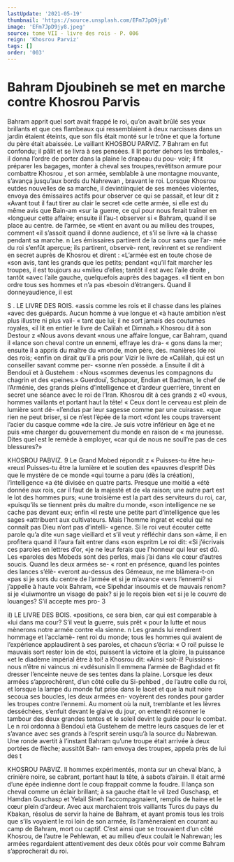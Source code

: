 ```yaml
---
lastUpdate: '2021-05-19'
thumbnail: 'https://source.unsplash.com/EFm7JpD9jy8'
image: 'EFm7JpD9jy8.jpeg'
source: tome VII - livre des rois - P. 006
reign: 'Khosrou Parviz'
tags: []
order: '003'
---
```


# Bahram Djoubineh se met en marche contre Khosrou Parvis

Bahram apprit quel sort avait frappé le roi, qu’on avait brûlé ses yeux brillants et que ces flambeaux qui ressemblaient à deux narcisses dans un jardin étaient éteints, que son fils était monté sur le trône
et que la fortune du père était abaissée. Le vaillant
KHOSBOU PARVIZ. 7 Bahram en fut confondu; il pâlit et se livra à ses pensées. Il lit porter dehors les timbales,- il donna
l’ordre de porter dans la plaine le drapeau du pou- voir; il fit préparer les bagages, monter à cheval ses troupes,revêtitson armure pour combattre Khosrou , et son armée, semblable à une montagne mouvante, s’avança jusqu’aux bords du Nahrewan , bravant le roi.
Lorsque Khosrou eutdes nouvelles de sa marche, il devintiinquiet de ses menées violentes, envoya des émissaires actifs pour observer ce qui se passait, et
leur dit z «Avant tout il faut tirer au clair le secret «de cette armée, si elle est du même avis que Bain-am «sur la guerre, ce qui pour nous ferait traîner en «longueur cette affaire; ensuite il l’au-t observer si
« Bahram, quand il se place au centre. de l’armée, se «tient en avant ou au milieu des troupes, comment «il s’assoit quand il donne audience, et s’il se livre
«à la chasse pendant sa marche. n
Les émissaires partirent de la cour sans que l’ar-
mée du roi s’enfût aperçue; ils partirent, observè-
rent, revinrent et se rendirent en secret auprès de Khosrou et dirent : «L’armée est en toute chose de
«son avis, tant les grands que les petits; pendant «qu’il fait marcher les troupes, il est toujours au «milieu d’elles; tantôt il est avec l’aile droite , tantôt
«avec l’aile gauche, quelquefois auprès des bagages.
«ll tient en bon ordre tous ses hommes et n’a pas «besoin d’étrangers. Quand il donneyaudience, il est

S . LE LIVRE DES ROIS.
«assis comme les rois et il chasse dans les plaines «avec des guépards. Aucun homme à vue longue et
«à haute ambition n’est plus illustre ni plus vail-
« tant que lui; il ne sort jamais des coutumes royales, «il lit en entier le livre de Calilah et Dimnah.»
Khosrou dit à son Destour z «Nous avons devant
«nous une affaire longue, car Bahram, quand il «lance son cheval contre un ennemi, effraye les dra- « gons dans la mer; ensuite il a appris du maître du «monde, mon père, des. manières Ide roi des rois; «enfin on dirait qu’il a pris pour Vizir le livre de «Calilah, qui est un conseiller savant comme per- «sonne n’en possède. a
Ensuite il dit à Bendouï et à Gustehem : «Nous «sommes devenus les compagnons du chagrin et des «peines.» Guerdouï, Schapour, Endian et Badman,
le chef de l’Arménie, des grands pleins d’intelligence
et d’ardeur guerrière, tinrent en secret une séance
avec le roi de l’Iran. Khosrou dit à ces grands z «0 «vous, hommes vaillants et portant haut la tête! « Ceux dont le cerveau est plein de lumière sont dé- «l’endus par leur sagesse comme par une cuirasse. «que rien ne peut briser, si ce n’est l’épée de la mort
«dont les coups traversent l’acier du casque comme
«de la cire. Je suis votre inférieur en âge et ne puis «me charger du gouvernement du monde en raison de « ma jeunesse. Dites quel est le remède à employer, «car qui de nous ne soull’re pas de ces blessures?»

KHOSROU PABVIZ. 9 Le Grand Mobed répondit z « Puisses-tu être heu-
«reuxl Puisses-tu être la lumière et le soutien des «pauvres d’esprit! Dès que le mystère de ce monde «qui tourne a paru (dès la création), l’intelligence
«a été divisée en quatre parts. Presque une moitié a
«été donnée aux rois, car il faut de la majesté et de
«la raison; une autre part est le lot des hommes purs; «une troisième est la part des serviteurs du roi, car, «puisqu’ils se tiennent près du maître du monde,
«son intelligence ne se cache pas devant eux; enfin «il reste une petite part d’intelligence que les sages «attribuent aux cultivateurs. Mais l’homme ingrat et «celui qui ne connaît pas Dieu n’ont pas d’intelli-
«gence. Si le roi veut écouter cette parole qu’a dite
«un sage vieillard et s’il veut y réfléchir dans son
«âme, il en profitera quand il l’aura fait entrer dans
«son espritm
Le roi dit: «Si j’écrivais ces paroles en lettres d’or,
«je ne leur ferais que l’honneur qui leur est dû. Les «paroles des Mobeds sont des perles, mais j’ai dans
«le cœur d’autres soucis. Quand les deux armées se-
« ront en présence, quand les pointes des lances s’élè-
«veront au-dessus des Gémeaux, ne me blâmera-t-on «pas si je sors du centre de l’armée et si je m’avance
«vers l’ennemi? si j’appelle à haute voix Bahram,
«ce Sipehdar insoumis et de mauvais renom? si je «luiwmontre un visage de paix? si je le reçois bien «et si je le couvre de louanges? S’il accepte mes pro-
3

il) LE LIVRE DES BOIS.
«positions, ce sera bien, car qui est comparable à «lui dans ma cour? S’il veut la guerre, suis prêt
« pour la lutte et nous mènerons notre armée contre «la sienne. n
Les grands lui rendirent hommage et l’acclamè-
rent roi du monde; tous les hommes qui avaient de l’expérience applaudirent à ses paroles, et chacun
s’écria: « O roi! puisse le mauvais sort rester loin de
«toi, puissent la victoire et la gloire, la puissance «et le diadème impérial être à toi! a Khosrou dit: «Ainsi soit-il! Puissions-nous n’être ni vaincus :ni «vdésunisln Il emmena l’armée de Baghdad et fit
dresser l’enceinte neuve de ses tentes dans la plaine. Lorsque les deux armées s’approchèrent, d’un côté
celle du Si-pehbed , de l’autre celle du roi, et lorsque
la lampe du monde fut prise dans le lacet et que la nuit noire secoua ses boucles, les deux armées en- voyèrent des rondes pour garder les troupes contre l’ennemi. Au moment où la nuit, tremblante et les
lèvres desséchées, s’enfuit devant le glaive du jour,
on entendit résonner le tambour des deux grandes tentes et le soleil devint le guide pour le combat. Le n roi ordonna à Bendouï età Gustehem de mettre leurs casques de Ier et s’avance avec ses grands à l’esprit
serein usqu’à la source du Nabrewan.
Une ronde avertit à l’instant Bahram qu’une troupe était arrivée à deux portées de flèche; aussitôt Bah-
ram envoya des troupes, appela près de lui des
t

KHOSROU PABVlZ. Il hommes expérimentés, monta sur un cheval blanc,
à crinière noire, se cabrant, portant haut la tête, à sabots d’airain. Il était armé d’une épée indienne
dont le coup frappait comme la foudre. Il lança son cheval comme un éclair brillant; à sa gauche était
le vil Ized Guschasp, et Hamdan Guschasp et Yelail Sineh l’accompagnaient, remplis de haine et le cœur plein d’ardeur. Avec aux marchaient trois vaillants Turcs du pays du Kbakan, résolus de servir la haine de Bahram, et ayant promis tous les trois que s’ils voyaient le roi loin de son armée, ils l’amèneraient
en courant au camp de Bahram, mort ou captif. C’est ainsi que se trouvaient d’un côté Khosrou,
de l’autre le Pehlewan, et au milieu d’eux coulait le Nahrewan; les armées regardaient attentivement des deux côtés pour voir comme Bahram s’approcherait
du roi.
